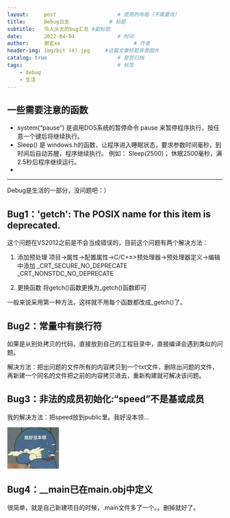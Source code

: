 ```yaml
---
layout:     post   				    # 使用的布局（不需要改）
title:      Debug日志				# 标题 
subtitle:   令人头大的bug汇总 #副标题
date:       2022-04-04 				# 时间
author:     谢玄xx 						# 作者
header-img: img/bit (4).jpg 	#这篇文章标题背景图片
catalog: true 						# 是否归档
tags:								# 标签
    - debug
    - 生活
---
```


## 一些需要注意的函数

* system(“pause”) 是调用DOS系统的暂停命令 pause 来暂停程序执行，按任意一个键后将继续执行。
* Sleep() 是 windows.h的函数，让程序进入睡眠状态，要求参数时间毫秒，到时间后自动苏醒，程序继续执行。
例如： Sleep(2500)； 休眠2500毫秒，满2.5秒后程序继续运行。
* 

-----------------------

Debug是生活的一部分，没问题吧：）


## Bug1：'getch': The POSIX name for this item is deprecated. 

这个问题在VS2012之前是不会当成错误的，目前这个问题有两个解决方法：

1. 添加预处理
项目->属性->配置属性->C/C+±>预处理器->预处理器定义->编辑中添加
_CRT_SECURE_NO_DEPRECATE
_CRT_NONSTDC_NO_DEPRECATE

2. 更换函数
将getch()函数更换为_getch()函数即可

一般来说采用第一种方法，这样就不用每个函数都改成_getch()了。

## Bug2：常量中有换行符

如果是从别处拷贝的代码，直接放到自己的工程目录中，直接编译会遇到类似的问题。

解决方法：把出问题的文件所有的内容拷贝到一个txt文件，删除出问题的文件，再新建一个同名的文件把之前的内容拷贝进去，重新构建就可解决该问题。


## Bug3：非法的成员初始化:“speed”不是基或成员

我的解决方法：把speed放到public里。我好没本领...


![](https://raw.githubusercontent.com/xie96808/xie96808.github.io/master/img/meibenling.jpg)



## Bug4：__main已在main.obj中定义

很简单，就是自己新建项目的时候，.main文件多了一个。。删掉就好了。
